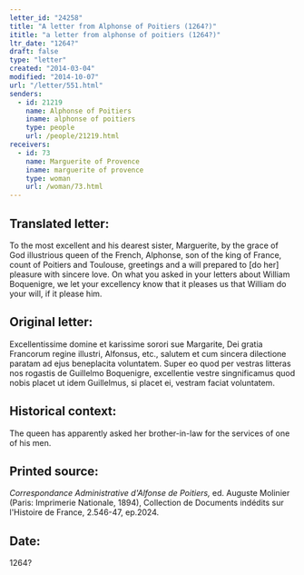 ```yaml
---
letter_id: "24258"
title: "A letter from Alphonse of Poitiers (1264?)"
ititle: "a letter from alphonse of poitiers (1264?)"
ltr_date: "1264?"
draft: false
type: "letter"
created: "2014-03-04"
modified: "2014-10-07"
url: "/letter/551.html"
senders:
  - id: 21219
    name: Alphonse of Poitiers
    iname: alphonse of poitiers
    type: people
    url: /people/21219.html
receivers:
  - id: 73
    name: Marguerite of Provence
    iname: marguerite of provence
    type: woman
    url: /woman/73.html
---
```

<h2> Translated letter:</h2>To the most excellent and his dearest sister, Marguerite, by the grace of God illustrious queen of the French, Alphonse,  son of the king of France, count of Poitiers and Toulouse, greetings and a will prepared to [do her] pleasure with sincere love.
On what you asked in your letters about William Boquenigre, we let your excellency know that it pleases us that William do your will, if it please him.
<h2 class="mt-4"> Original letter:</h2>Excellentissime domine et karissime sorori sue Margarite, Dei gratia Francorum regine illustri, Alfonsus, etc., salutem et cum sincera dilectione paratam ad ejus beneplacita voluntatem. Super eo quod per vestras litteras nos rogastis de Guillelmo Boquenigre, excellentie vestre singnificamus quod nobis placet ut idem Guillelmus, si placet ei, vestram faciat voluntatem.
<h2 class="mt-4"> Historical context:</h2>The queen has apparently asked her brother-in-law for the services of one of his men.
<h2 class="mt-4"> Printed source:</h2><p><em>Correspondance Administrative d'Alfonse de Poitiers,</em> ed. Auguste Molinier (Paris: Imprimerie Nationale, 1894), Collection de Documents indédits sur l'Histoire de France, 2.546-47, ep.2024.</p><h2 class="mt-4"> Date:</h2>1264?